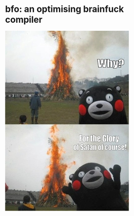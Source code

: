 bfo: an optimising brainfuck compiler
=====================================

![Why? For the glory of Satan, of course!](why.jpg)
